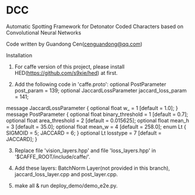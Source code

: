 # DCC
Automatic Spotting Framework for Detonator Coded Characters based on Convolutional Neural Networks

Code written by Guandong Cen(cenguandong@qq.com)

Installation

1. For caffe version of this project, please install HED(https://github.com/s9xie/hed) at first. 

2. Add the following code in 'caffe.proto':
  optional PostParameter post_param = 139;
  optional JaccardLossParameter jaccard_loss_param = 141;
  
  message JaccardLossParameter {
    optional float w_ = 1 [default = 1.0];
  }
  message PostParameter {
    optional float binary_threshold = 1 [default = 0.7];
    optional float area_threshold = 2 [default = 0.015625];
    optional float mean_h = 3 [default = 35.0];
    optional float mean_w = 4 [default = 258.0];
    enum Lt {
      SIGMOID = 5;
      JACCARD = 6;
    }
    optional Lt losstype = 7 [default = JACCARD];
  }

3. Replace file 'vision_layers.hpp' and file 'loss_layers.hpp' in '$CAFFE_ROOT/include/caffe/'.

4. Add these layers: BatchNorm Layer(not provided in this branch), jaccard_loss_layer.cpp and post_layer.cpp.

5. make all & run deploy_demo/demo_e2e.py.
